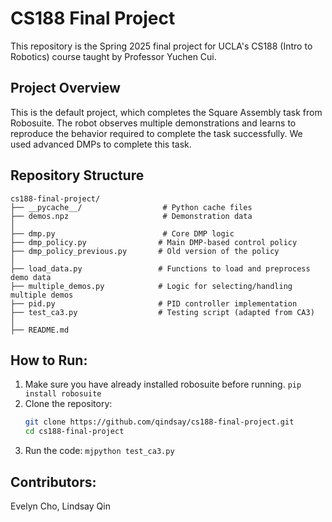 # CS188 Final Project
This repository is the Spring 2025 final project for UCLA's CS188 (Intro to Robotics) course taught by Professor Yuchen Cui. 

## Project Overview
This is the default project, which completes the Square Assembly task from Robosuite. The robot observes multiple demonstrations and learns to reproduce the behavior required to complete the task successfully. We used advanced DMPs to complete this task. 

## Repository Structure
```
cs188-final-project/
├── __pycache__/                  # Python cache files
├── demos.npz                     # Demonstration data
│
├── dmp.py                        # Core DMP logic
├── dmp_policy.py                # Main DMP-based control policy
├── dmp_policy_previous.py       # Old version of the policy
│
├── load_data.py                 # Functions to load and preprocess demo data
├── multiple_demos.py            # Logic for selecting/handling multiple demos
├── pid.py                       # PID controller implementation
├── test_ca3.py                  # Testing script (adapted from CA3)
│
├── README.md
```

## How to Run:
1. Make sure you have already installed robosuite before running.
   ```pip install robosuite```
2. Clone the repository:
    ```bash
    git clone https://github.com/qindsay/cs188-final-project.git
    cd cs188-final-project
3. Run the code: ```mjpython test_ca3.py```

## Contributors:
Evelyn Cho, Lindsay Qin
